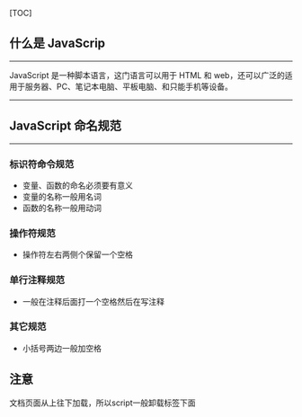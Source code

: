 [TOC]

## 什么是 JavaScrip

---

JavaScript 是一种脚本语言，这门语言可以用于 HTML 和 web，还可以广泛的适用于服务器、PC、笔记本电脑、平板电脑、和只能手机等设备。

---

## JavaScript 命名规范

---

### 标识符命令规范

- 变量、函数的命名必须要有意义
- 变量的名称一般用名词
- 函数的名称一般用动词

### 操作符规范

- 操作符左右两侧个保留一个空格

### 单行注释规范

- 一般在注释后面打一个空格然后在写注释

### 其它规范

- 小括号两边一般加空格

## 注意

文档页面从上往下加载，所以script一般卸载标签下面
